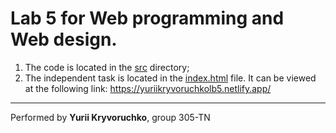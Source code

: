 # Lab 5 for Web programming and Web design.

1. The code is located in the [src](./src/) directory;
2. The independent task is located in the [index.html](./src/index.html) file. It can be viewed at the following link: 
https://yuriikryvoruchkolb5.netlify.app/

---

Performed by **Yurii Kryvoruchko**, group 305-TN